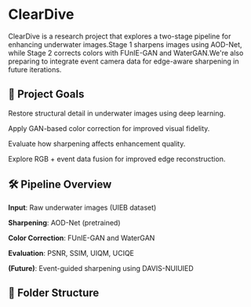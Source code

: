 # ClearDive
ClearDive is a research project that explores a two-stage pipeline for enhancing underwater images.Stage 1 sharpens images using AOD-Net, while Stage 2 corrects colors with FUnIE-GAN and WaterGAN.We're also preparing to integrate event camera data for edge-aware sharpening in future iterations.

## 📌 Project Goals

Restore structural detail in underwater images using deep learning.

Apply GAN-based color correction for improved visual fidelity.

Evaluate how sharpening affects enhancement quality.

Explore RGB + event data fusion for improved edge reconstruction.

## 🛠️ Pipeline Overview

**Input**: Raw underwater images (UIEB dataset)

**Sharpening**: AOD-Net (pretrained)

**Color Correction**: FUnIE-GAN and WaterGAN

**Evaluation**: PSNR, SSIM, UIQM, UCIQE

**(Future)**: Event-guided sharpening using DAVIS-NUIUIED

## 📂 Folder Structure



